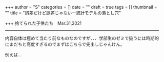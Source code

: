 +++
author = "S"
categories = []
date = ""
draft = true
tags = []
thumbnail = ""
title = "誤差だけど誤差じゃないー統計モデルの落とし穴"

+++
捨てられた子供たち　Mar.31,2021

***

内容自体は極めて当たり前なものなのですが、、、学部生のゼミで扱うには時期的にまだちと高度すぎるのでまずはこちらで先出しじゃんけん。

例えば…